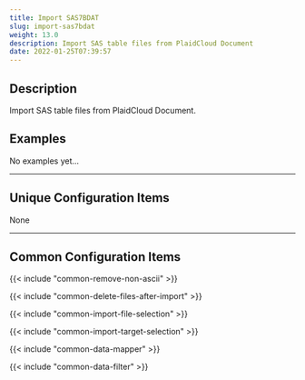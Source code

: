 ```yaml
---
title: Import SAS7BDAT
slug: import-sas7bdat
weight: 13.0
description: Import SAS table files from PlaidCloud Document
date: 2022-01-25T07:39:57
---
```


## Description


Import SAS table files from PlaidCloud Document.

## Examples

No examples yet...

---

## Unique Configuration Items

None

---

## Common Configuration Items

{{< include "common-remove-non-ascii" >}}

{{< include "common-delete-files-after-import" >}}

{{< include "common-import-file-selection" >}}

{{< include "common-import-target-selection" >}}

{{< include "common-data-mapper" >}}

{{< include "common-data-filter" >}}
